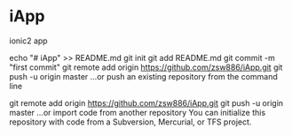 # iApp
ionic2 app


echo "# iApp" >> README.md
git init
git add README.md
git commit -m "first commit"
git remote add origin https://github.com/zsw886/iApp.git
git push -u origin master
…or push an existing repository from the command line

git remote add origin https://github.com/zsw886/iApp.git
git push -u origin master
…or import code from another repository
You can initialize this repository with code from a Subversion, Mercurial, or TFS project.
